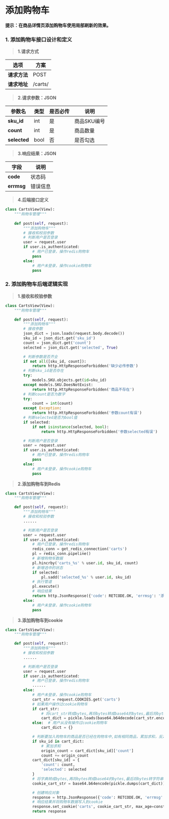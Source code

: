# 添加购物车

**提示：在商品详情页添加购物车使用局部刷新的效果。**

### 1. 添加购物车接口设计和定义

> **1.请求方式**

| 选项 | 方案 |
| ---------------- | ---------------- |
| **请求方法** | POST |
| **请求地址** | /carts/ |

> **2.请求参数：JSON**

| 参数名 | 类型 | 是否必传 | 说明 |
| ---------------- | ---------------- | ---------------- | ---------------- |
| **sku_id** | int | 是 | 商品SKU编号 |
| **count** | int | 是 | 商品数量 |
| **selected** | bool | 否 | 是否勾选 |

> **3.响应结果：JSON**

| 字段 | 说明 |
| ---------------- | ---------------- |
| **code** | 状态码 |
| **errmsg** | 错误信息 |

> **4.后端接口定义**

```python
class CartsView(View):
    """购物车管理"""
    
    def post(self, request):
        """添加购物车"""
        # 接收和校验参数
        # 判断用户是否登录
        user = request.user
        if user.is_authenticated:
            # 用户已登录，操作redis购物车
            pass
        else:
            # 用户未登录，操作cookie购物车
            pass
```

### 2. 添加购物车后端逻辑实现

> **1.接收和校验参数**

```python
class CartsView(View):
    """购物车管理"""

    def post(self, request):
        """添加购物车"""
        # 接收参数
        json_dict = json.loads(request.body.decode())
        sku_id = json_dict.get('sku_id')
        count = json_dict.get('count')
        selected = json_dict.get('selected', True)

        # 判断参数是否齐全
        if not all([sku_id, count]):
            return http.HttpResponseForbidden('缺少必传参数')
        # 判断sku_id是否存在
        try:
            models.SKU.objects.get(id=sku_id)
        except models.SKU.DoesNotExist:
            return http.HttpResponseForbidden('商品不存在')
        # 判断count是否为数字
        try:
            count = int(count)
        except Exception:
            return http.HttpResponseForbidden('参数count有误')
        # 判断selected是否为bool值
        if selected:
            if not isinstance(selected, bool):
                return http.HttpResponseForbidden('参数selected有误')

        # 判断用户是否登录
        user = request.user
        if user.is_authenticated:
            # 用户已登录，操作redis购物车
            pass
        else:
            # 用户未登录，操作cookie购物车
            pass
```

> **2.添加购物车到Redis**

```python
class CartsView(View):
    """购物车管理"""

    def post(self, request):
        """添加购物车"""
        # 接收和校验参数
        ......

        # 判断用户是否登录
        user = request.user
        if user.is_authenticated:
            # 用户已登录，操作redis购物车
            redis_conn = get_redis_connection('carts')
            pl = redis_conn.pipeline()
            # 新增购物车数据
            pl.hincrby('carts_%s' % user.id, sku_id, count)
            # 新增选中的状态
            if selected:
                pl.sadd('selected_%s' % user.id, sku_id)
            # 执行管道
            pl.execute()
            # 响应结果
            return http.JsonResponse({'code': RETCODE.OK, 'errmsg': '添加购物车成功'})
        else:
            # 用户未登录，操作cookie购物车
            pass
```

> **3.添加购物车到cookie**

```python
class CartsView(View):
    """购物车管理"""

    def post(self, request):
        """添加购物车"""
        # 接收和校验参数
        ......

        # 判断用户是否登录
        user = request.user
        if user.is_authenticated:
            # 用户已登录，操作redis购物车
            ......
        else:
            # 用户未登录，操作cookie购物车
            cart_str = request.COOKIES.get('carts')
            # 如果用户操作过cookie购物车
            if cart_str:
                # 将cart_str转成bytes,再将bytes转成base64的bytes,最后将bytes转字典
                cart_dict = pickle.loads(base64.b64decode(cart_str.encode()))
            else:  # 用户从没有操作过cookie购物车
                cart_dict = {}

            # 判断要加入购物车的商品是否已经在购物车中,如有相同商品，累加求和，反之，直接赋值
            if sku_id in cart_dict:
                # 累加求和
                origin_count = cart_dict[sku_id]['count']
                count += origin_count
            cart_dict[sku_id] = {
                'count': count,
                'selected': selected
            }
            # 将字典转成bytes,再将bytes转成base64的bytes,最后将bytes转字符串
            cookie_cart_str = base64.b64encode(pickle.dumps(cart_dict)).decode()

            # 创建响应对象
            response = http.JsonResponse({'code': RETCODE.OK, 'errmsg': '添加购物车成功'})
            # 响应结果并将购物车数据写入到cookie
            response.set_cookie('carts', cookie_cart_str, max_age=constants.CARTS_COOKIE_EXPIRES)
            return response
```



